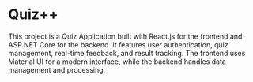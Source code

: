 # Quiz++

This project is a Quiz Application built with React.js for the frontend and ASP.NET Core for the backend. It features user authentication, quiz management, real-time feedback, and result tracking. The frontend uses Material UI for a modern interface, while the backend handles data management and processing.
